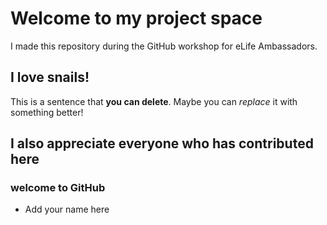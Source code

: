 # Welcome to my project space

I made this repository during the GitHub workshop for eLife Ambassadors.

## I love snails!

This is a sentence that **you can delete**. Maybe you can _replace_ it with something better!

## I also appreciate everyone who has contributed here


### welcome to GitHub

* Add your name here
